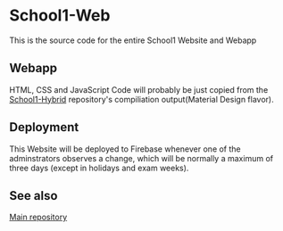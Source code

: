 # School1-Web

This is the source code for the entire School1 Website and Webapp

## Webapp

HTML, CSS and JavaScript Code will probably be just copied from the [School1-Hybrid](https://github.com/whirlwind-studios/School1-Hybrid) repository's compiliation output(Material Design flavor).

## Deployment

This Website will be deployed to Firebase whenever one of the adminstrators observes a change, which will be normally a maximum of three days (except in holidays and exam weeks).

## See also

[Main repository](https://github.com/whirlwind-studios/School1)